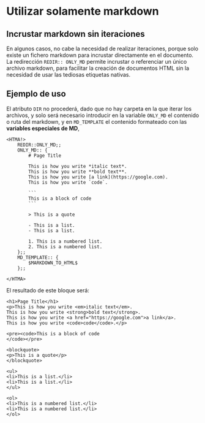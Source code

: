 # Utilizar solamente markdown

## Incrustar markdown sin iteraciones 
En algunos casos, no cabe la necesidad de realizar iteraciones, porque solo existe un fichero markdown para incrustar directamente en el documento. 
La redirección `REDIR:: ONLY_MD` permite incrustar o referenciar un único archivo markdown, para facilitar la creación de documentos HTML sin la necesidad de usar las tediosas etiquetas nativas. 

## Ejemplo de uso

El atributo `DIR` no procederá, dado que no hay carpeta en la que iterar los archivos, y solo será necesario introducir en la variable `ONLY_MD` el contenido o ruta del markdown, y en `MD_TEMPLATE` el contenido formateado con las **variables especiales de MD**, 

```
<HTMA!>
    REDIR::ONLY_MD;;
    ONLY_MD:: {
        # Page Title

        This is how you write *italic text*.
        This is how you write **bold text**.
        This is how you write [a link](https://google.com).
        This is how you write `code`.

        ```
        This is a block of code
        ```

        > This is a quote

        - This is a list.
        - This is a list.

        1. This is a numbered list.
        2. This is a numbered list.
    };;
    MD_TEMPLATE:: {
        $MARKDOWN_TO_HTML$
    };;

</HTMA>
```

El resultado de este bloque será:

```
<h1>Page Title</h1>
<p>This is how you write <em>italic text</em>.
This is how you write <strong>bold text</strong>.
This is how you write <a href="https://google.com">a link</a>.
This is how you write <code>code</code>.</p>

<pre><code>This is a block of code
</code></pre>

<blockquote>
<p>This is a quote</p>
</blockquote>

<ul>
<li>This is a list.</li>
<li>This is a list.</li>
</ul>

<ol>
<li>This is a numbered list.</li>
<li>This is a numbered list.</li>
</ol>
 
```
